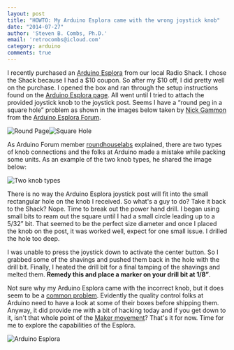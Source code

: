 ```yaml
---
layout: post
title: "HOWTO: My Arduino Esplora came with the wrong joystick knob"
date: "2014-07-27"
author: 'Steven B. Combs, Ph.D.'
email: 'retrocombs@icloud.com'
category: arduino
comments: true
---
```


I recently purchased an [Arduino Esplora](http://www.amazon.com/gp/product/B00CMCM688/ref=as_li_ss_tl?ie=UTF8&camp=1789&creative=390957&creativeASIN=B00CMCM688&linkCode=as2&tag=stevenccom-20) from our local Radio Shack. I chose the Shack because I had a $10 coupon. So after my $10 off, I did pretty well on the purchase.  I opened the box and ran through the setup instructions found on the [Arduino Esplora page](http://arduino.cc/en/Main/ArduinoBoardEsplora). All went until I tried to attach the provided joystick knob to the joystick post. Seems I have a “round peg in a square hole” problem as shown in the images below taken by [Nick Gammon](http://forum.arduino.cc/index.php?action=profile;u=36095) from the [Arduino Esplora Forum](http://forum.arduino.cc/index.php?topic=144164.0).

![Round Page](/images/posts/2014-07-27-RoundPeg.png)![Square Hole](/images/posts/2014-07-27-SquareHole.png)

As Arduino Forum member [roundhouselabs](http://forum.arduino.cc/index.php?action=profile;u=68073) explained, there are two types of knob connections and the folks at Arduino made a mistake while packing some units. As an example of the two knob types, he shared the image below:

![Two knob types](https://lh4.googleusercontent.com/-gq4S5B0u8Ps/UQQ8dg8ZKgI/AAAAAAAAHIQ/cCsPAbdWYLo/s288/IMG_20130126_151311.jpg)

There is no way the Arduino Esplora joystick post will fit into the small rectangular hole on the knob I received. So what's a guy to do? Take it back to the Shack? Nope. Time to break out the power hand drill. I began using small bits to ream out the square until I had a small circle leading up to a 5/32” bit. That seemed to be the perfect size diameter and once I placed the knob on the post, it was worked well, expect for one small issue. I drilled the hole too deep.

I was unable to press the joystick down to activate the center button. So I grabbed some of the shavings and pushed them back in the hole with the drill bit. Finally, I heated the drill bit for a final tamping of the shavings and melted them. **Remedy this and place a marker on your drill bit at 1/8”**.

Not sure why my Arduino Esplora came with the incorrect knob, but it does seem to be a [common problem](http://forum.arduino.cc/index.php?topic=144164.0). Evidently the quality control folks at Arduino need to have a look at some of their boxes before shipping them. Anyway, it did provide me with a bit of hacking today and if you get down to it, isn't that whole point of the [Maker movement](http://en.wikipedia.org/wiki/Maker_culture)? That's it for now. Time for me to explore the capabilities of the Esplora.

![Arduino Esplora](http://farm9.staticflickr.com/8044/8134573901_63952a4f17.jpg)
